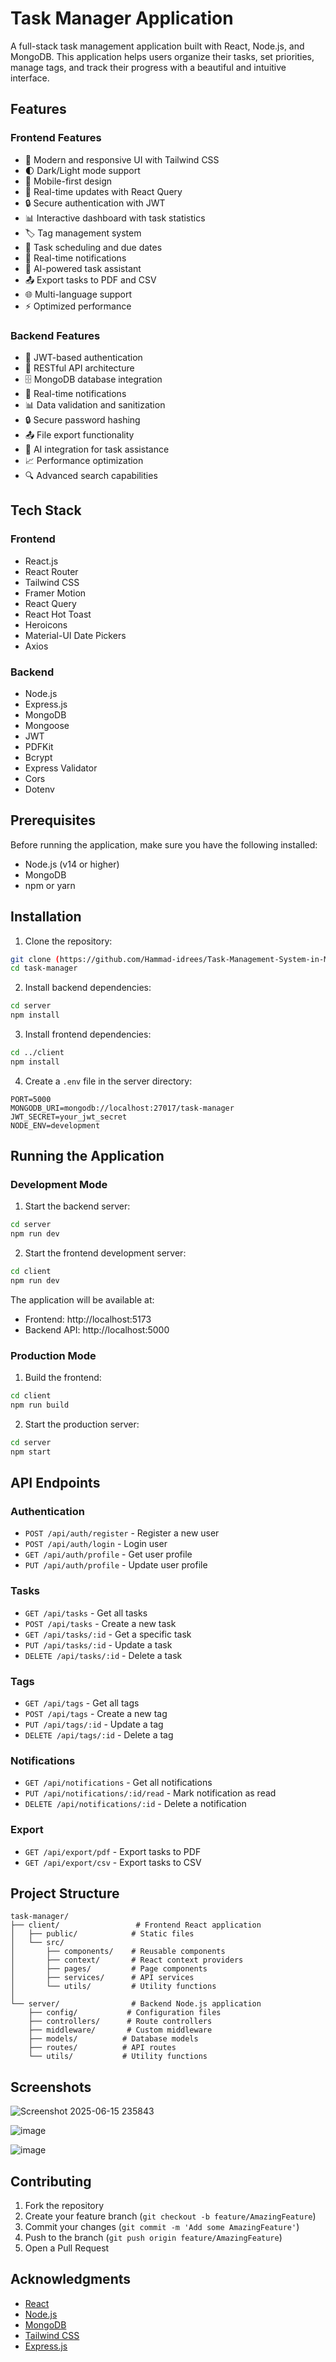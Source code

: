 # Task Manager Application

A full-stack task management application built with React, Node.js, and MongoDB. This application helps users organize their tasks, set priorities, manage tags, and track their progress with a beautiful and intuitive interface.

## Features

### Frontend Features
- 🎨 Modern and responsive UI with Tailwind CSS
- 🌓 Dark/Light mode support
- 📱 Mobile-first design
- 🔄 Real-time updates with React Query
- 🔒 Secure authentication with JWT
- 📊 Interactive dashboard with task statistics
- 🏷️ Tag management system
- 📅 Task scheduling and due dates
- 🔔 Real-time notifications
- 🤖 AI-powered task assistant
- 📤 Export tasks to PDF and CSV
- 🌐 Multi-language support
- ⚡ Optimized performance

### Backend Features
- 🔐 JWT-based authentication
- 📝 RESTful API architecture
- 🗄️ MongoDB database integration
- 🔄 Real-time notifications
- 📊 Data validation and sanitization
- 🔒 Secure password hashing
- 📤 File export functionality
- 🤖 AI integration for task assistance
- 📈 Performance optimization
- 🔍 Advanced search capabilities

## Tech Stack

### Frontend
- React.js
- React Router
- Tailwind CSS
- Framer Motion
- React Query
- React Hot Toast
- Heroicons
- Material-UI Date Pickers
- Axios

### Backend
- Node.js
- Express.js
- MongoDB
- Mongoose
- JWT
- PDFKit
- Bcrypt
- Express Validator
- Cors
- Dotenv

## Prerequisites

Before running the application, make sure you have the following installed:
- Node.js (v14 or higher)
- MongoDB
- npm or yarn

## Installation

1. Clone the repository:
```bash
git clone (https://github.com/Hammad-idrees/Task-Management-System-in-MERN.git)
cd task-manager
```

2. Install backend dependencies:
```bash
cd server
npm install
```

3. Install frontend dependencies:
```bash
cd ../client
npm install
```

4. Create a `.env` file in the server directory:
```env
PORT=5000
MONGODB_URI=mongodb://localhost:27017/task-manager
JWT_SECRET=your_jwt_secret
NODE_ENV=development
```

## Running the Application

### Development Mode

1. Start the backend server:
```bash
cd server
npm run dev
```

2. Start the frontend development server:
```bash
cd client
npm run dev
```

The application will be available at:
- Frontend: http://localhost:5173
- Backend API: http://localhost:5000

### Production Mode

1. Build the frontend:
```bash
cd client
npm run build
```

2. Start the production server:
```bash
cd server
npm start
```

## API Endpoints

### Authentication
- `POST /api/auth/register` - Register a new user
- `POST /api/auth/login` - Login user
- `GET /api/auth/profile` - Get user profile
- `PUT /api/auth/profile` - Update user profile

### Tasks
- `GET /api/tasks` - Get all tasks
- `POST /api/tasks` - Create a new task
- `GET /api/tasks/:id` - Get a specific task
- `PUT /api/tasks/:id` - Update a task
- `DELETE /api/tasks/:id` - Delete a task

### Tags
- `GET /api/tags` - Get all tags
- `POST /api/tags` - Create a new tag
- `PUT /api/tags/:id` - Update a tag
- `DELETE /api/tags/:id` - Delete a tag

### Notifications
- `GET /api/notifications` - Get all notifications
- `PUT /api/notifications/:id/read` - Mark notification as read
- `DELETE /api/notifications/:id` - Delete a notification

### Export
- `GET /api/export/pdf` - Export tasks to PDF
- `GET /api/export/csv` - Export tasks to CSV

## Project Structure

```
task-manager/
├── client/                 # Frontend React application
│   ├── public/            # Static files
│   └── src/
│       ├── components/    # Reusable components
│       ├── context/       # React context providers
│       ├── pages/         # Page components
│       ├── services/      # API services
│       └── utils/         # Utility functions
│
└── server/                # Backend Node.js application
    ├── config/           # Configuration files
    ├── controllers/      # Route controllers
    ├── middleware/       # Custom middleware
    ├── models/          # Database models
    ├── routes/          # API routes
    └── utils/           # Utility functions
```
## Screenshots
![Screenshot 2025-06-15 235843](https://github.com/user-attachments/assets/a28e50f3-3f05-4c5d-bfa7-a2ef66680f03)

![image](https://github.com/user-attachments/assets/8d63ddfc-ae55-4e65-8aa9-fccb9ceb0314)

![image](https://github.com/user-attachments/assets/9ae76d6a-7819-4c21-bc24-e614eef497fa)


## Contributing

1. Fork the repository
2. Create your feature branch (`git checkout -b feature/AmazingFeature`)
3. Commit your changes (`git commit -m 'Add some AmazingFeature'`)
4. Push to the branch (`git push origin feature/AmazingFeature`)
5. Open a Pull Request


## Acknowledgments

- [React](https://reactjs.org/)
- [Node.js](https://nodejs.org/)
- [MongoDB](https://www.mongodb.com/)
- [Tailwind CSS](https://tailwindcss.com/)
- [Express.js](https://expressjs.com/)
